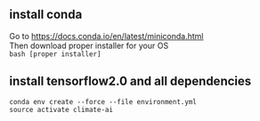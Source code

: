 ## install conda <br />
Go to https://docs.conda.io/en/latest/miniconda.html <br />
Then download proper installer for your OS  <br />
`bash [proper installer] ` <br />
## install tensorflow2.0 and all dependencies <br />
`conda env create --force --file environment.yml` <br />
`source activate climate-ai` <br />
